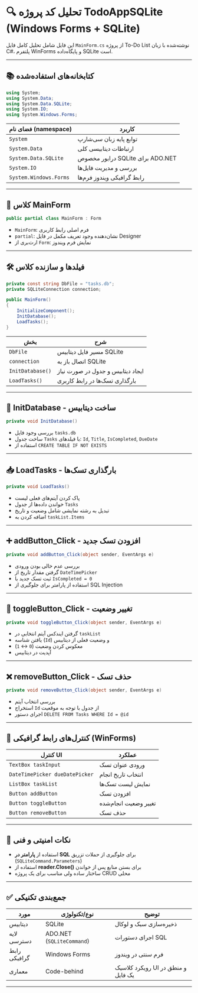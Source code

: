 
# 🔍 تحلیل کد پروژه TodoAppSQLite (Windows Forms + SQLite)

این فایل شامل تحلیل کامل فایل `MainForm.cs` از پروژه To-Do List نوشته‌شده با زبان C#، پلتفرم WinForms و پایگاه‌داده SQLite است.

---

## 📚 کتابخانه‌های استفاده‌شده

```csharp
using System;
using System.Data;
using System.Data.SQLite;
using System.IO;
using System.Windows.Forms;
````

| فضای نام (namespace)   | کاربرد                           |
| ---------------------- | -------------------------------- |
| `System`               | توابع پایه زبان سی‌شارپ          |
| `System.Data`          | ارتباطات دیتابیسی کلی            |
| `System.Data.SQLite`   | درایور مخصوص SQLite برای ADO.NET |
| `System.IO`            | بررسی و مدیریت فایل‌ها           |
| `System.Windows.Forms` | رابط گرافیکی ویندوز فرم‌ها       |

---

## 🧩 کلاس MainForm

```csharp
public partial class MainForm : Form
```

* `MainForm`: فرم اصلی رابط کاربری
* `partial`: نشان‌دهنده وجود تعریف مکمل در فایل Designer
* ارث‌بری از `Form`: نمایش فرم ویندوز

---

## 🛠 فیلدها و سازنده کلاس

```csharp
private const string DbFile = "tasks.db";
private SQLiteConnection connection;

public MainForm()
{
    InitializeComponent();
    InitDatabase();
    LoadTasks();
}
```

| بخش              | شرح                               |
| ---------------- | --------------------------------- |
| `DbFile`         | مسیر فایل دیتابیس SQLite          |
| `connection`     | اتصال باز به SQLite               |
| `InitDatabase()` | ایجاد دیتابیس و جدول در صورت نیاز |
| `LoadTasks()`    | بارگذاری تسک‌ها در رابط کاربری    |

---

## 🧱 InitDatabase - ساخت دیتابیس

```csharp
private void InitDatabase()
```

* بررسی وجود فایل `tasks.db`
* ساخت جدول `Tasks` با فیلدهای: `Id`, `Title`, `IsCompleted`, `DueDate`
* استفاده از `CREATE TABLE IF NOT EXISTS`

---

## 📥 LoadTasks - بارگذاری تسک‌ها

```csharp
private void LoadTasks()
```

* پاک کردن آیتم‌های فعلی لیست
* خواندن داده‌ها از جدول `Tasks`
* تبدیل به رشته نمایشی شامل وضعیت و تاریخ
* اضافه کردن به `taskList.Items`

---

## ➕ addButton\_Click - افزودن تسک جدید

```csharp
private void addButton_Click(object sender, EventArgs e)
```

* بررسی عدم خالی بودن ورودی
* گرفتن مقدار تاریخ از `DateTimePicker`
* ثبت تسک جدید با `IsCompleted = 0`
* استفاده از پارامتر برای جلوگیری از SQL Injection

---

## 🔄 toggleButton\_Click - تغییر وضعیت

```csharp
private void toggleButton_Click(object sender, EventArgs e)
```

* گرفتن ایندکس آیتم انتخابی در `taskList`
* یافتن شناسه (`Id`) و وضعیت فعلی از دیتابیس
* معکوس کردن وضعیت (`0` ↔ `1`)
* آپدیت در دیتابیس

---

## ❌ removeButton\_Click - حذف تسک

```csharp
private void removeButton_Click(object sender, EventArgs e)
```

* بررسی انتخاب آیتم
* استخراج `Id` از جدول با توجه به موقعیت
* اجرای دستور `DELETE FROM Tasks WHERE Id = @id`

---

## 🧰 کنترل‌های رابط گرافیکی (WinForms)

| کنترل UI                       | عملکرد                |
| ------------------------------ | --------------------- |
| `TextBox taskInput`            | ورودی عنوان تسک       |
| `DateTimePicker dueDatePicker` | انتخاب تاریخ انجام    |
| `ListBox taskList`             | نمایش لیست تسک‌ها     |
| `Button addButton`             | افزودن تسک            |
| `Button toggleButton`          | تغییر وضعیت انجام‌شده |
| `Button removeButton`          | حذف تسک               |

---

## 🔐 نکات امنیتی و فنی

* استفاده از **پارامتر در SQL** برای جلوگیری از حملات تزریق (`SQLiteCommand.Parameters`)
* استفاده از **reader.Close()** برای بستن منابع پس از خواندن
* ساختار ساده ولی مناسب برای یک پروژه CRUD محلی

---

## ✅ جمع‌بندی تکنیکی

| مورد         | نوع/تکنولوژی              | توضیح                              |
| ------------ | ------------------------- | ---------------------------------- |
| دیتابیس      | SQLite                    | ذخیره‌سازی سبک و لوکال             |
| لایه دسترسی  | ADO.NET (`SQLiteCommand`) | اجرای دستورات SQL                  |
| رابط گرافیکی | Windows Forms             | فرم سنتی در ویندوز                 |
| معماری       | Code-behind               | رویکرد کلاسیک UI و منطق در یک فایل |

---
